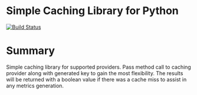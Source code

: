 # Simple Caching Library for Python
[![Build Status](https://travis-ci.org/stajkowski/simple-cache.svg?branch=master)](https://travis-ci.org/stajkowski/simple-cache)

# Summary
Simple caching library for supported providers.  Pass method call to caching provider along with
generated key to gain the most flexibility.  The results will be returned with a boolean value
if there was a cache miss to assist in any metrics generation.